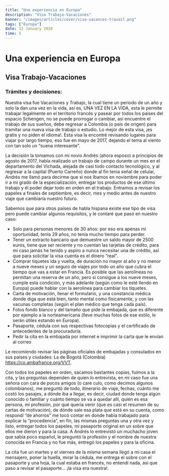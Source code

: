 ```yaml
---
title: "Una experiencia en Europa"
description: "Visa Trabajo-Vacaciones"
banner: "/images/articles/cover/visa-vacances-travail.png"
tags: ["Europa"]
date: 12 January 2020
time: 5
---
```


# Una experiencia en Europa
## Visa Trabajo-Vacaciones

### Trámites y decisiones:

Nuestra visa fue Vacaciones y Trabajo, la cual tiene un periodo de un año y solo la dan una vez en la vida, así es, UNA VEZ EN LA VIDA, esta le permite trabajar legalmente en el territorio francés y pasear por todos los países del espacio Schengen, no se puede prorrogar o cambiar, así encuentre el trabajo de sus sueños, debe regresar a Colombia (o país de origen) para tramitar una nueva visa de trabajo o estudio. Lo mejor de esta visa, ¡es gratis y no piden el idioma!. Esta visa la encontré revisando lugares para viajar por largo tiempo, eso fue en mayo de 2017, dejando el tema al viento con tan solo un “suena interesante”. 

La decisión la tomamos con mi novio Andrés (ahora esposo) a principios de agosto de 2017, había realizado un trabajo de campo durante un mes en el departamento del Vichada, alejada de casi todo contacto tecnológico, y al regresar a la capital (Puerto Carreño) donde al fin tenia señal de celular, Andrés me llamó para decirme que si nos íbamos en noviembre para poder ir a mi grado de la especialización, entregar los productos de ese último trabajo y él poder dejar todo en orden en el trabajo. Entramos a revisar los papeles a finales de septiembre, es decir, mes y medio antes de nuestro viaje que cambiaría nuestro futuro.

Sabemos que para otros países de habla hispana existe ese tipo de visa pero puede cambiar algunos requisitos, y le contaré que pasó en nuestro caso:

- Solo para personas menores de 30 años: por eso era apenas mi oportunidad, tenía 29 años, no tenía mucho tiempo para perder. 
- Tener un extracto bancario que demuestre un saldo mayor de 2500 euros, tiene que ser reciente y no cuentan las tarjetas de crédito, para mi caso jamás he tenido y aspiro a nunca necesitar una de crédito, así que para solicitar la visa cuenta es el dinero “real”.
- Comprar tiquetes ida y vuelta, de duración no mayor al año y no menor a nueve meses y un seguro de viajes por todo un año que cubra el tiempo que vas a estar en Francia. Es posible que las aerolíneas no permitan una reserva de un año, pero si consigue a los nueve meses, cumple esta condición, y más adelante (según como le esté llendo en Europa) puede hablar con la aerolínea para cambiar los tiquetes.
- Carta de motivación, llenar el formulario, y una constancia médica donde diga que está bien, tanto mental como físicamente, y con las vacunas completas (según el plan médico que tenga cada país).
- Fotos fondo blanco y del tamaño que pide la embajada, que es diferente por ejemplo a la norteamericana (lleve muchas fotos de ese estilo, le serán útiles estando en  Europa).
- Pasaporte, cédula con sus respectivas fotocopias y el certificado de antecedentes de la procuraduría. 
- Pedir la cita en la embajada por internet e imprimir la carta que le envían al correo

Le recomiendo revisar las páginas oficiales de embajadas y consulados en sus países y ciudades: La de Bogotá (Colombia) https://co.ambafrance.org/VVT. 

Con todos los papeles en orden, sacamos bastantes copias, fuimos a la cita, y las preguntas dependen de quien lo entrevista, en mi caso fue una señora con cara de pocos amigos (o care culo, como decimos algunos colombianos), me preguntó de todo, itinerario de viaje, fechas, cuánto me costó los pasajes, a dónde iba a llegar, es decir, ciudad donde tenga algún conocido o familiar y cuánto tiempo se va a quedar allí, quién es esa persona, mi profesión, por qué quería venir (que es casi el resumen de su cartas de motivación), de dónde sale esa plata que está en su cuenta, como respondí “de ahorros” me tocó contar en donde había trabajado para explicar la “procedencia”, en fin, las mismas preguntas una y otra vez y listo, entregar todos los papeles, mi pasaporte original en un sobre que ellos me dieron y para la casa.
A Andrés lo entrevistó un muchacho joven que sabía poco español, le preguntó la profesión y el nombre de nuestra conocida en Francia y no fue más, entregó los papeles y para la oficina.

La cita fue un martes y el viernes de la misma semana llegó a mi casa el mensajero, poner la huella, mirar la cédula, me entrega el sobre con el pasaporte y una hoja, la cual estaba en francés, no entendí nada, así que paso a revisar el pasaporte… ¡la visa era nuestra!.
